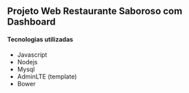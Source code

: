 ## Projeto Web Restaurante Saboroso com Dashboard


#### Tecnologias utilizadas

- Javascript
- Nodejs
- Mysql
- AdminLTE (template)
- Bower

